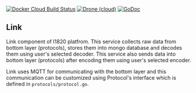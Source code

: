 [![Docker Cloud Build Status](https://img.shields.io/docker/cloud/build/i1820/i1820.svg?style=flat-square)](https://hub.docker.com/r/i1820/i1820)
[![Drone (cloud)](https://img.shields.io/drone/build/I1820/I1820.svg?style=flat-square)](https://cloud.drone.io/I1820/I1820)
[![GoDoc](https://img.shields.io/badge/godoc-reference-blue.svg?style=flat-square)](https://godoc.org/github.com/I1820/I1820)


## Link
Link component of I1820 platfrom. This service collects
raw data from bottom layer (protocols), stores them into mongo database
and decodes them using user's selected decoder.
This service also sends data into bottom layer (protocols) after
encoding them using user's selected encoder.

Link uses MQTT for communicating with the bottom layer and this communication can be customized
using Protocol's interface which is defined in `protocols/protocol.go`.
